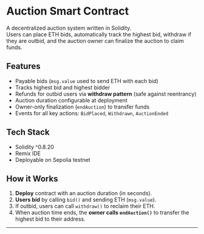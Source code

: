 # Auction Smart Contract

A decentralized auction system written in Solidity.  
Users can place ETH bids, automatically track the highest bid, withdraw if they are outbid, and the auction owner can finalize the auction to claim funds.

## Features
- Payable bids (`msg.value` used to send ETH with each bid)
- Tracks highest bid and highest bidder
- Refunds for outbid users via **withdraw pattern** (safe against reentrancy)
- Auction duration configurable at deployment
- Owner-only finalization (`endAuction`) to transfer funds
- Events for all key actions: `BidPlaced`, `Withdrawn`, `AuctionEnded`

## Tech Stack
- Solidity ^0.8.20
- Remix IDE
- Deployable on Sepolia testnet

## How it Works
1. **Deploy** contract with an auction duration (in seconds).
2. **Users bid** by calling `bid()` and sending ETH (`msg.value`).
3. If outbid, users can call `withdraw()` to reclaim their ETH.
4. When auction time ends, the **owner calls `endAuction()`** to transfer the highest bid to their address.
---
